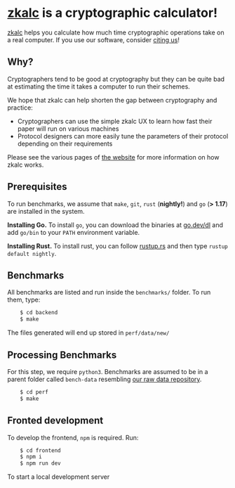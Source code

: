 # [zkalc](https://zka.lc) is a cryptographic calculator!

[zkalc](https://zka.lc) helps you calculate how much time cryptographic operations take on a real computer. 
If you use our software, consider [citing us](/CITATION.bib)!


## Why?

Cryptographers tend to be good at cryptography but they can be quite bad at estimating the time it takes a computer to run their schemes.

We hope that zkalc can help shorten the gap between cryptography and practice:
- Cryptographers can use the simple zkalc UX to learn how fast their paper will run on various machines
- Protocol designers can more easily tune the parameters of their protocol depending on their requirements

Please see the various pages of [the website](https://zka.lc) for more information on how zkalc works.


## Prerequisites

To run benchmarks, we assume that `make`, `git`, `rust` (**nightly!**) and `go` (**> 1.17**) are installed in the system.

**Installing Go.** To install `go`, you can download the binaries at [go.dev/dl](https://go.dev/dl/) and add `go/bin` to your `PATH` environment variable.

**Installing Rust.** To install rust, you can follow [rustup.rs](https://rustup.rs/) and then type `rustup default nightly`.

## Benchmarks

All benchmarks are listed and run inside the `benchmarks/` folder. To run them, type:

```bash
    $ cd backend
    $ make
```
The files generated will end up stored in `perf/data/new/`

## Processing Benchmarks

For this step, we require `python3`. Benchmarks are assumed to be in a parent folder called `bench-data` resembling [our raw data repository](https://github.com/zkCollective/bench-data).

```bash
    $ cd perf
    $ make
```

## Fronted development
To develop the frontend, `npm` is required.
Run:

```bash
    $ cd frontend
    $ npm i
    $ npm run dev
```

To start a local development server

